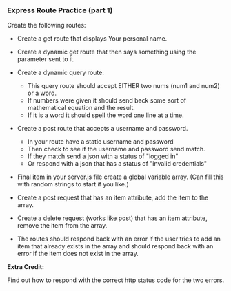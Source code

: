 ### Express Route Practice (part 1)

Create the following routes:

- Create a get route that displays Your personal name.

- Create a dynamic get route that then says something using the parameter sent to it.

- Create a dynamic query route: 
  - This query route should accept EITHER two nums (num1 and num2) or a word. 
  - If numbers were given it should send back some sort of mathematical equation and the result. 
  - If it is a word it should spell the word one line at a time.

- Create a post route that accepts a username and password. 
  - In your route have a static username and password
  - Then check to see if the username and password send match. 
  - If they match send a json with a status of "logged in" 
  - Or respond with a json that has a status of "invalid credentials"

- Final item in your server.js file create a global variable array.
  (Can fill this with random strings to start if you like.)

- Create a post request that has an item attribute, add the item to the array.

- Create a delete request (works like post) that has an item attribute, remove the item from the array.

- The routes should respond back with an error if the user tries to add an item that already exists in the array and should respond back with an error if the item does not exist in the array.

**Extra Credit:**

Find out how to respond with the correct http status code for the two errors.

